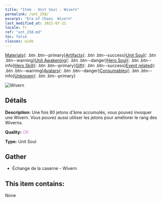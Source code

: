 ```yaml
---
title: "Item - Unit Soul - Wivern"
permalink: /unt_258/
excerpt: "Era of Chaos  Wivern"
last_modified_at: 2021-07-21
locale: fr
ref: "unt_258.md"
toc: false
classes: wide
---
```

 [Materials](/ItemsFR/){: .btn .btn--primary}[Artifacts](/ItemsFR/Artifacts/){: .btn .btn--success}[Unit Soul](/ItemsFR/UnitSoul/){: .btn .btn--warning}[Unit Awakening](/ItemsFR/UnitAwakening/){: .btn .btn--danger}[Hero Soul](/ItemsFR/HeroSoul/){: .btn .btn--info}[Hero Skill](/ItemsFR/HeroSkill/){: .btn .btn--primary}[Gift](/ItemsFR/Gift/){: .btn .btn--success}[Event related](/ItemsFR/Events/){: .btn .btn--warning}[Avatars](/ItemsFR/Avatars/){: .btn .btn--danger}[Consumables](/ItemsFR/Consumables/){: .btn .btn--info}[Unknown](/ItemsFR/Unknown/){: .btn .btn--primary}

 ![Wivern](/images/u/ti_feilong.jpg)

## Détails
 **Description:** Une fois 80 jetons d'âme accumulés, vous pouvez invoquer une Wivern. Vous pouvez aussi utiliser les jetons pour améliorer le rang des Wiverns.

 **Quality:** <span style="color: #DA70D6">OK</span>

 **Type:** Unit Soul

## Gather

*    Échange de la caserne - Wivern 

## This item contains:

  None

